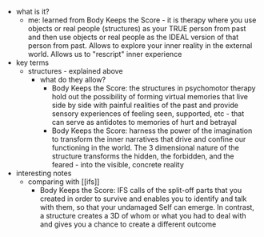   * what is it?
    * me: learned from Body Keeps the Score - it is therapy where you use objects or real people (structures) as your TRUE person from past and then use objects or real people as the IDEAL version of that person from past. Allows to explore your inner reality in the external world. Allows us to "rescript" inner experience
  * key terms
    * structures - explained above
      * what do they allow?
        * Body Keeps the Score: the structures in psychomotor therapy hold out the possibility of forming virtual memories that live side by side with painful realities of the past and provide sensory experiences of feeling seen, supported, etc - that can serve as antidotes to memories of hurt and betrayal
        * Body Keeps the Score: harness the power of the imagination to transform the inner narratives that drive and confine our functioning in the world. The 3 dimensional nature of the structure transforms the hidden, the forbidden, and the feared - into the visible, concrete reality
  * interesting notes
    * comparing with [[ifs]]
      * Body Keeps the Score: IFS calls of the split-off parts that you created in order to survive and enables you to identify and talk with them, so that your undamaged Self can emerge. In contrast, a structure creates a 3D of whom or what you had to deal with and gives you a chance to create a different outcome